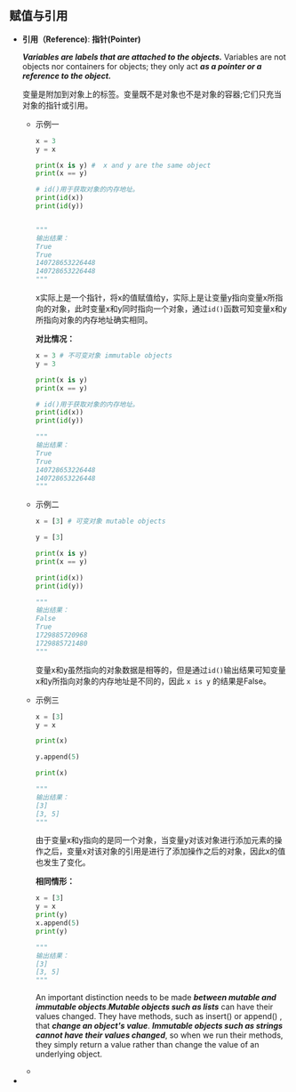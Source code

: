 ## 赋值与引用

- **引用（Reference)**: **指针(Pointer)**

   ***Variables are labels that are attached to the objects.*** Variables are not objects nor containers for objects; they only act ***as a pointer or a reference to the object.*** 

  变量是附加到对象上的标签。变量既不是对象也不是对象的容器;它们只充当对象的指针或引用。

  - 示例一

    ```python
    x = 3
    y = x
    
    print(x is y) #  x and y are the same object
    print(x == y) 
    
    # id()用于获取对象的内存地址。
    print(id(x))
    print(id(y))
    
    
    """
    输出结果：
    True
    True
    140728653226448
    140728653226448
    """
    ```

    x实际上是一个指针，将x的值赋值给y，实际上是让变量y指向变量x所指向的对象，此时变量x和y同时指向一个对象，通过`id()`函数可知变量x和y所指向对象的内存地址确实相同。

    **对比情况：**

    ```python
    x = 3 # 不可变对象 immutable objects
    y = 3
    
    print(x is y)
    print(x == y)
    
    # id()用于获取对象的内存地址。
    print(id(x))
    print(id(y))
    
    """
    输出结果：
    True
    True
    140728653226448
    140728653226448
    """
    ```

    

  - 示例二

    ```python
    x = [3] # 可变对象 mutable objects
    
    y = [3]
    
    print(x is y)
    print(x == y)
    
    print(id(x))
    print(id(y))
    
    """
    输出结果：
    False
    True
    1729885720968
    1729885721480
    """
    ```

    变量x和y虽然指向的对象数据是相等的，但是通过`id()`输出结果可知变量x和y所指向对象的内存地址是不同的，因此 `x is y` 的结果是False。

  - 示例三

    ```python
    x = [3]
    y = x
    
    print(x)
    
    y.append(5)
    
    print(x)
    
    """
    输出结果：
    [3]
    [3, 5]
    """
    
    ```

    由于变量x和y指向的是同一个对象，当变量y对该对象进行添加元素的操作之后，变量x对该对象的引用是进行了添加操作之后的对象，因此x的值也发生了变化。

    **相同情形：**

    ```python
    x = [3]
    y = x
    print(y)
    x.append(5)
    print(y)
    
    """
    输出结果：
    [3]
    [3, 5]
    """
    ```

    An important distinction needs to be made ***between mutable and immutable objects***.***Mutable objects such as lists*** can have their values changed. They have methods, such as insert() or append() , that ***change an object's value***. ***Immutable objects such as strings*** ***cannot have their values changed***, so when we run their methods, they simply return a value rather than change the value of an underlying object.

  - 

  

  

- 
